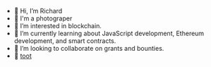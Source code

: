 - 👋 Hi, I’m Richard
- 📸 I'm a photograper
- 👀 I’m interested in blockchain.
- 🌱 I’m currently learning about JavaScript development, Ethereum development, and smart contracts. 
- 💞️ I’m looking to collaborate on grants and bounties. 
- 🐘 [toot](https://masto.nyc/@ra0ar)

<!---
ra0ar/ra0ar is a ✨ special ✨ repository because its `README.md` (this file) appears on your GitHub profile.
You can click the Preview link to take a look at your changes.
--->
